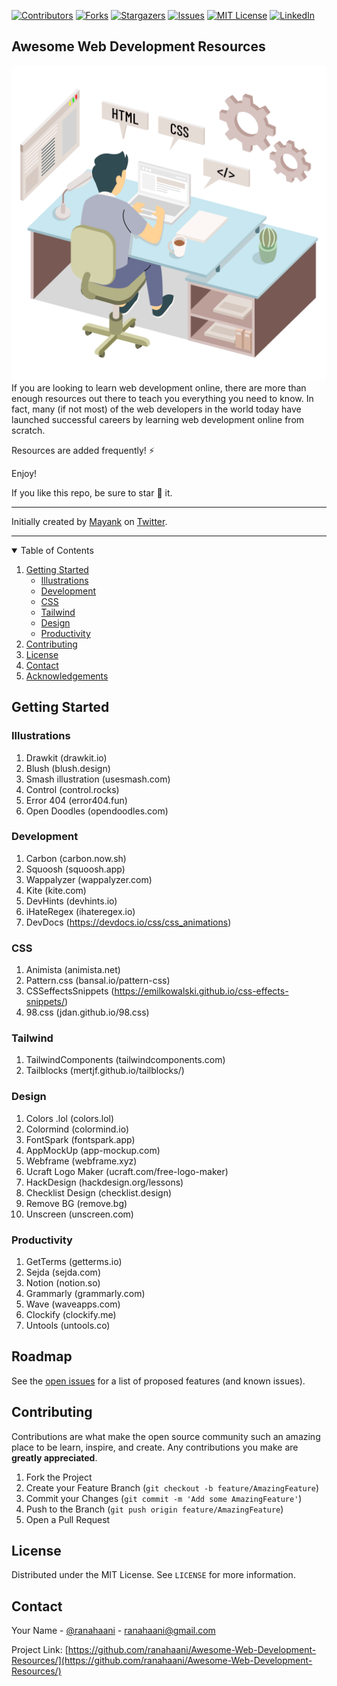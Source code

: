 
[![Contributors][contributors-shield]][contributors-url]
[![Forks][forks-shield]][forks-url]
[![Stargazers][stars-shield]][stars-url]
[![Issues][issues-shield]][issues-url]
[![MIT License][license-shield]][license-url]
[![LinkedIn][linkedin-shield]][linkedin-url]


<!-- ABOUT THE PROJECT -->
## Awesome Web Development Resources

[![Awesome Web Development Resources][product-screenshot]](https://github.com/ranahaani/Awesome-Web-Development-Resources)
If you are looking to learn web development online, there are more than enough resources out there to teach you everything you need to know. In fact, many (if not most) of the web developers in the world today have launched successful careers by learning web development online from scratch. 


Resources are added frequently! ⚡

Enjoy!

If you like this repo, be sure to star 🌟 it.

--- 

Initially created by [Mayank](https://twitter.com/dermayank) on [Twitter](https://twitter.com/dermayank/status/1379288164141953026).

---


<!-- TABLE OF CONTENTS -->
<details open="open">
  <summary>Table of Contents</summary>
  <ol>
    <li>
      <a href="#getting-started">Getting Started</a>
      <ul>
        <li><a href="#Illustrations">Illustrations</a></li>
        <li><a href="#Development">Development</a></li>
        <li><a href="#CSS">CSS</a></li>
        <li><a href="#Tailwind">Tailwind</a></li>
        <li><a href="#Design">Design</a></li>
        <li><a href="#Productivity">Productivity</a></li>
      </ul>
    </li>
    <li><a href="#contributing">Contributing</a></li>
    <li><a href="#license">License</a></li>
    <li><a href="#contact">Contact</a></li>
    <li><a href="#acknowledgements">Acknowledgements</a></li>
  </ol>
</details>


<!-- GETTING STARTED -->
## Getting Started

### Illustrations

  1. Drawkit (drawkit.io)
  2. Blush (blush.design)
  3. Smash illustration (usesmash.com)
  4. Control (control.rocks)
  5. Error 404 (error404.fun)
  6. Open Doodles (opendoodles.com)

### Development

  1. Carbon (carbon.now.sh)
  2. Squoosh (squoosh.app)
  3. Wappalyzer (wappalyzer.com)
  4. Kite (kite.com)
  5. DevHints (devhints.io)
  6. iHateRegex (ihateregex.io)
  7. DevDocs (https://devdocs.io/css/css_animations)

### CSS

  1. Animista (animista.net)
  2. Pattern.css (bansal.io/pattern-css)
  3. CSSeffectsSnippets (https://emilkowalski.github.io/css-effects-snippets/)
  4. 98.css (jdan.github.io/98.css)

### Tailwind

  1. TailwindComponents (tailwindcomponents.com)
  2. Tailblocks (mertjf.github.io/tailblocks/)

### Design

  1. Colors .lol (colors.lol)
  2. Colormind (colormind.io)
  3. FontSpark (fontspark.app)
  4. AppMockUp (app-mockup.com)
  5. Webframe (webframe.xyz)
  6. Ucraft Logo Maker (ucraft.com/free-logo-maker)
  7. HackDesign (hackdesign.org/lessons)
  8. Checklist Design (checklist.design)
  9. Remove BG (remove.bg)
  10. Unscreen (unscreen.com)

### Productivity

  1. GetTerms (getterms.io)
  2. Sejda (sejda.com)
  3. Notion (notion.so)
  4. Grammarly (grammarly.com)
  5. Wave (waveapps.com)
  6. Clockify (clockify.me)
  7. Untools (untools.co)

<!-- ROADMAP -->
## Roadmap

See the [open issues](https://github.com/ranahaani/Awesome-Web-Development-Resources/issues) for a list of proposed features (and known issues).



<!-- CONTRIBUTING -->
## Contributing

Contributions are what make the open source community such an amazing place to be learn, inspire, and create. Any contributions you make are **greatly appreciated**.

1. Fork the Project
2. Create your Feature Branch (`git checkout -b feature/AmazingFeature`)
3. Commit your Changes (`git commit -m 'Add some AmazingFeature'`)
4. Push to the Branch (`git push origin feature/AmazingFeature`)
5. Open a Pull Request



<!-- LICENSE -->
## License

Distributed under the MIT License. See `LICENSE` for more information.



<!-- CONTACT -->
## Contact

Your Name - [@ranahaani](https://twitter.com/ranahaani) - ranahaani@gmail.com

Project Link: [https://github.com/ranahaani/Awesome-Web-Development-Resources/](https://github.com/ranahaani/Awesome-Web-Development-Resources/)




<!-- MARKDOWN LINKS & IMAGES -->
<!-- https://www.markdownguide.org/basic-syntax/#reference-style-links -->
[contributors-shield]: https://img.shields.io/github/contributors/ranahaani/Awesome-Web-Development-Resources.svg?style=for-the-badge
[contributors-url]: https://github.com/ranahaani/Awesome-Web-Development-Resources/graphs/contributors
[forks-shield]: https://img.shields.io/github/forks/ranahaani/Awesome-Web-Development-Resources.svg?style=for-the-badge
[forks-url]: https://github.com/ranahaani/Awesome-Web-Development-Resources/network/members
[stars-shield]: https://img.shields.io/github/stars/ranahaani/Awesome-Web-Development-Resources.svg?style=for-the-badge
[stars-url]: https://github.com/ranahaani/Awesome-Web-Development-Resources/stargazers
[issues-shield]: https://img.shields.io/github/issues/ranahaani/Awesome-Web-Development-Resources.svg?style=for-the-badge
[issues-url]: https://github.com/ranahaani/Awesome-Web-Development-Resources/issues
[license-shield]: https://img.shields.io/github/license/ranahaani/Awesome-Web-Development-Resources.svg?style=for-the-badge
[license-url]: https://github.com/ranahaani/Awesome-Web-Development-Resources/blob/master/LICENSE.txt
[linkedin-shield]: https://img.shields.io/badge/-LinkedIn-black.svg?style=for-the-badge&logo=linkedin&colorB=555
[linkedin-url]: https://linkedin.com/in/ranahaani
[product-screenshot]: logo.png

